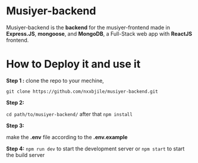 # Musiyer-backend
Musiyer-backend is the **backend** for the musiyer-frontend made in **Express.JS**,
**mongoose**, and **MongoDB**, a Full-Stack web app with **ReactJS** frontend.


# How to Deploy it and use it
**Step 1 :** clone the repo to your mechine,

`git clone https://github.com/nxxbjile/musiyer-backend.git`

**Step 2:** 

`cd path/to/musiyer-backend/`
after that
`npm install`

**Step 3:** 

make the **.env** file according to the **.env.example**

**Step 4:**
`npm run dev` to start the development server
or
`npm start` to start the build server

